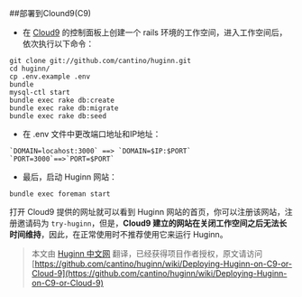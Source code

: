 ##部署到Clound9(C9)

* 在 [Cloud9](https://c9.io/?redirect=0) 的控制面板上创建一个 rails 环境的工作空间，进入工作空间后，依次执行以下命令：
```
git clone git://github.com/cantino/huginn.git
cd huginn/
cp .env.example .env
bundle
mysql-ctl start
bundle exec rake db:create
bundle exec rake db:migrate
bundle exec rake db:seed 
```
*  在 .env 文件中更改端口地址和IP地址：
```
`DOMAIN=locahost:3000` ==> `DOMAIN=$IP:$PORT`
`PORT=3000`==>`PORT=$PORT`
```
* 最后，启动 Huginn 网站：
```
bundle exec foreman start
```
打开 Cloud9 提供的网址就可以看到 Huginn 网站的首页，你可以注册该网站，注册邀请码为 `try-huginn`，但是，**Cloud9 建立的网站在关闭工作空间之后无法长时间维持**，因此，在正常使用时不推荐使用它来运行 Huginn。

> 本文由 [ Huginn 中文网](http://huginn.cn) 翻译，已经获得项目作者授权，原文请访问 [https://github.com/cantino/huginn/wiki/Deploying-Huginn-on-C9-or-Cloud-9](https://github.com/cantino/huginn/wiki/Deploying-Huginn-on-C9-or-Cloud-9)

